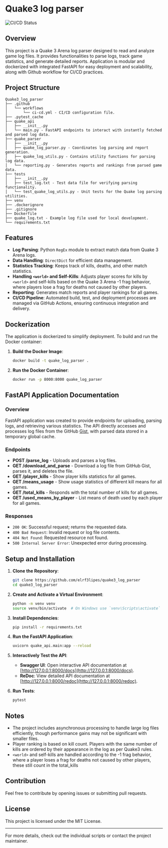 # Quake3 log parser

![CI/CD Status](https://github.com/elrf3lipes/quake3_log_parser/actions/workflows/ci-cd.yml/badge.svg)

## Overview

This project is a Quake 3 Arena log parser designed to read and analyze game log files. It provides functionalities to parse logs, track game statistics, and generate detailed reports. 
Application is modular and dockerized with integrated FastAPI for easy deployment and scalability, along with Github workflow for CI/CD practices.

## Project Structure

```
Quake3_log_parser
├── .github
│   └── workflows
│       └── ci-cd.yml - CI/CD configuration file.
├── .pytest_cache
├── quake_api
│   ├── __init__.py
│   └── main.py - FastAPI endpoints to interact with instantly fetched and parsed log data.
├── quake_parser
│   ├── __init__.py
│   ├── quake_log_parser.py - Coordinates log parsing and report generation.
│   ├── quake_log_utils.py - Contains utility functions for parsing log data.
│   └── reporting.py - Generates reports and rankings from parsed game data.
├── tests
│   ├── __init__.py
│   ├── test_log.txt - Test data file for verifying parsing functionality.
│   └── test_quake_log_utils.py - Unit tests for the Quake log parsing utilities.
├── venv
├── .dockerignore
├── .gitignore
├── Dockerfile
├── quake_log.txt - Example log file used for local development.
└── requirements.txt
```

## Features

- **Log Parsing**: Python `RegEx` module to extract match data from Quake 3 Arena logs.
- **Data Handling**: `DirectDict` for efficient data management.
- **Statistics Tracking**: Keeps track of kills, deaths, and other match statistics.
- **Handling `<world>` and Self-Kills**: Adjusts player scores for kills by `<world>` and self-kills based on the Quake 3 Arena -1 frag behavior, where players lose a frag for deaths not caused by other players.
- **Reporting**: Generates match reports and player rankings for all games.
- **CI/CD Pipeline**: Automated build, test, and deployment processes are managed via GitHub Actions, ensuring continuous integration and delivery.

## Dockerization

The application is dockerized to simplify deployment. To build and run the Docker container:

1. **Build the Docker Image**:
    ```sh
    docker build -t quake_log_parser .
    ```

2. **Run the Docker Container**:
    ```sh
    docker run -p 8000:8000 quake_log_parser
    ```

## FastAPI Application Documentation

### Overview

FastAPI application was created to provide endpoints for uploading, parsing logs, and retrieving various statistics. The API directly accesses and processes log files from the GitHub [Gist](https://gist.github.com/cloudwalk-tests/be1b636e58abff14088c8b5309f575d8), with parsed data stored in a temporary global cache.

### Endpoints

- **POST /parse_log** - Uploads and parses a log files.
- **GET /download_and_parse** - Download a log file from GitHub Gist, parses it, and deletes the file.
- **GET /player_kills** - Show player kills statistics for all games.
- **GET /means_usage** - Show usage statistics of different kill means for all games.
- **GET /total_kills** - Responds with the total number of kills for all games.
- **GET /used_means_by_player** - List means of death used by each player for all games.

### Responses

- `200 OK`: Successful request; returns the requested data.
- `400 Bad Request`: Invalid request or log file contents.
- `404 Not Found`: Requested resource not found.
- `500 Internal Server Error`: Unexpected error during processing.


## Setup and Installation

1. **Clone the Repository**:
    ```sh
    git clone https://github.com/elrf3lipes/quake3_log_parser
    cd quake3_log_parser
    ```

2. **Create and Activate a Virtual Environment**:
    ```sh
    python -m venv venv
    source venv/bin/activate  # On Windows use `venv\Scripts\activate`
    ```

3. **Install Dependencies**:
    ```sh
    pip install -r requirements.txt
    ```

4. **Run the FastAPI Application**:
    ```sh
    uvicorn quake_api.main:app --reload
    ```

5. **Interactively Test the API**:
    - **Swagger UI**: Open interactive API documentation at [http://127.0.0.1:8000/docs](http://127.0.0.1:8000/docs).
    - **ReDoc**: View detailed API documentation at [http://127.0.0.1:8000/redoc](http://127.0.0.1:8000/redoc).

6. **Run Tests**:
    ```sh
    pytest
    ```
    

## Notes

- The project includes asynchronous processing to handle large log files efficiently, though performance gains may not be significant with smaller files.
- Player ranking is based on kill count. Players with the same number of kills are ordered by their appearance in the log as per Quake3 rules.
- `<world>` and self-kills are handled according to the -1 frag behavior, where a player loses a frag for deaths not caused by other players, these still count in the total_kills

## Contribution

Feel free to contribute by opening issues or submitting pull requests. 

## License

This project is licensed under the MIT License.

---

For more details, check out the individual scripts or contact the project maintainer.
